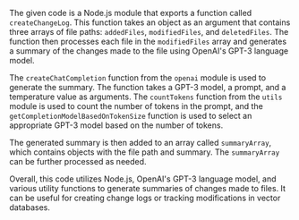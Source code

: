 The given code is a Node.js module that exports a function called `createChangeLog`. This function takes an object as an argument that contains three arrays of file paths: `addedFiles`, `modifiedFiles`, and `deletedFiles`. The function then processes each file in the `modifiedFiles` array and generates a summary of the changes made to the file using OpenAI's GPT-3 language model. 

The `createChatCompletion` function from the `openai` module is used to generate the summary. The function takes a GPT-3 model, a prompt, and a temperature value as arguments. The `countTokens` function from the `utils` module is used to count the number of tokens in the prompt, and the `getCompletionModelBasedOnTokenSize` function is used to select an appropriate GPT-3 model based on the number of tokens. 

The generated summary is then added to an array called `summaryArray`, which contains objects with the file path and summary. The `summaryArray` can be further processed as needed. 

Overall, this code utilizes Node.js, OpenAI's GPT-3 language model, and various utility functions to generate summaries of changes made to files. It can be useful for creating change logs or tracking modifications in vector databases.